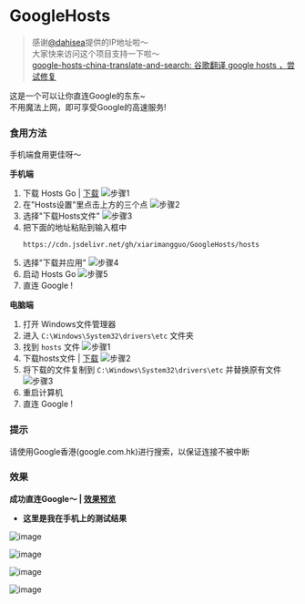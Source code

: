 # GoogleHosts
>感谢[@dahisea](https://github.com/dahisea)提供的IP地址啦～  
>大家快来访问这个项目支持一下啦～  
>[google-hosts-china-translate-and-search: 谷歌翻译 google hosts ，尝试修复](https://github.com/dahisea/google-hosts-china-translate-and-search)

这是一个可以让你直连Google的东东~  
不用魔法上网，即可享受Google的高速服务!

### 食用方法
手机端食用更佳呀～

 **手机端**  
1. 下载 Hosts Go | [下载](https://cdn.jsdelivr.net/gh/xiarimangguo/GoogleHosts/Hosts%20Go.apk)
![步骤1](https://cdn.jsdelivr.net/gh/xiarimangguo/GoogleHosts/4.jpg)
2. 在"Hosts设置"里点击上方的三个点
![步骤2](https://cdn.jsdelivr.net/gh/xiarimangguo/GoogleHosts/5.jpg)
3. 选择"下载Hosts文件"
![步骤3](https://cdn.jsdelivr.net/gh/xiarimangguo/GoogleHosts/6.jpg)
4. 把下面的地址粘贴到输入框中
   ```
   https://cdn.jsdelivr.net/gh/xiarimangguo/GoogleHosts/hosts
   ```
5. 选择"下载并应用"
![步骤4](https://cdn.jsdelivr.net/gh/xiarimangguo/GoogleHosts/7.jpg)
6. 启动 Hosts Go
![步骤5](https://cdn.jsdelivr.net/gh/xiarimangguo/GoogleHosts/4.jpg)
7. 直连 Google !


 **电脑端** 
1. 打开 Windows文件管理器
2. 进入 `C:\Windows\System32\drivers\etc` 文件夹
3. 找到 `hosts` 文件
![步骤1](https://cdn.jsdelivr.net/gh/xiarimangguo/GoogleHosts/1.png)
4. 下载hosts文件 | [下载](https://cdn.jsdelivr.net/gh/xiarimangguo/GoogleHosts/hosts)
![步骤2](https://cdn.jsdelivr.net/gh/xiarimangguo/GoogleHosts/2.png)
5. 将下载的文件复制到 `C:\Windows\System32\drivers\etc` 并替换原有文件
![步骤3](https://cdn.jsdelivr.net/gh/xiarimangguo/GoogleHosts/3.png)
6. 重启计算机
7. 直连 Google !

### 提示

请使用Google香港(google.com.hk)进行搜索，以保证连接不被中断

### 效果

**成功直连Google～ | [效果预览](https://cdn.jsdelivr.net/gh/xiarimangguo/GoogleHosts/view.mp4)** 


- **这里是我在手机上的测试结果** 

![image](https://cdn.jsdelivr.net/gh/xiarimangguo/GoogleHosts/8.jpg)

![image](https://cdn.jsdelivr.net/gh/xiarimangguo/GoogleHosts/9.jpg)

![image](https://cdn.jsdelivr.net/gh/xiarimangguo/GoogleHosts/10.jpg)

![image](https://cdn.jsdelivr.net/gh/xiarimangguo/GoogleHosts/11.jpg)
